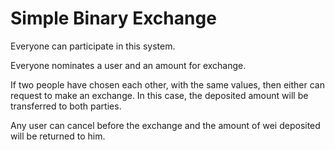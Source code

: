 # Simple Binary Exchange
Everyone can participate in this system.

Everyone nominates a user and an amount for exchange.

If two people have chosen each other, with the same values, then either can request to make an exchange. In this case, the deposited amount will be transferred to both parties.

Any user can cancel before the exchange and the amount of wei deposited will be returned to him.
